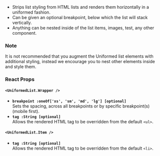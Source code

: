 * Strips list styling from HTML lists and renders them horizontally in a uniformed fashion.
* Can be given an optional breakpoint, below which the list will stack vertically.
* Anything can be nested inside of the list items, images, test, any other component.

### Note
It is not recommended that you augment the Uniformed list elements with additional styling, instead we encourage you to nest
other elements inside and style them.

### React Props
#### `<UniformedList.Wrapper />`
* **`breakpoint :oneOf['xs', 'sm', 'md', 'lg'] [optional]`**  
Sets the spacing, across all breakpoints or by specific breakpoint(s) (mobile first).
* **`tag :String [optional]`**  
Allows the rendered HTML tag to be overridden from the default `<ul>`.

#### `<UniformedList.Item />`
* **`tag :String [optional]`**  
Allows the rendered HTML tag to be overridden from the default `<li>`.
